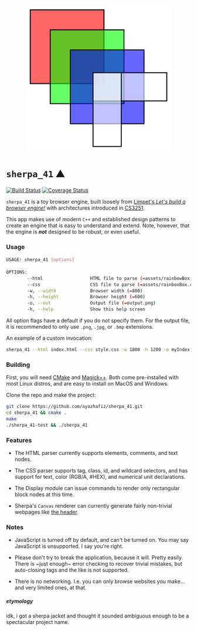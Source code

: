 <h3 name="sherpa-header" id="sherpa-header" align="center">
  <br>
	<img width="400" src="./examples/test-output.png" alt="sherpa_41 test webpage">
</h3>

# `sherpa_41` :mountain:

[![Build Status](https://travis-ci.com/ayazhafiz/sherpa_41.svg?branch=master)](https://travis-ci.com/ayazhafiz/sherpa_41)
[![Coverage Status](https://coveralls.io/repos/github/ayazhafiz/sherpa_41/badge.svg?branch=master)](https://coveralls.io/github/ayazhafiz/sherpa_41?branch=master)

`sherpa_41` is a toy browser engine, built loosely from [Limpet's _Let's build a browser engine!_](https://limpet.net/mbrubeck/2014/08/08/toy-layout-engine-1.html)
with architectures introduced in [CS3251](https://vuse-cs3251.github.io).

This app makes use of modern `C++` and established design patterns to create
an engine that is easy to understand and extend. Note, however, that the
engine is ___not___ designed to be robust, or even useful.

### Usage

```bash
USAGE: sherpa_41 [options]

OPTIONS:
        --html                  HTML file to parse (=assets/rainbowBox.html)
        --css                   CSS file to parse (=assets/rainboxBox.css)
        -w, --width             Browser width (=800)
        -h, --height            Browser height (=600)
        -o, --out               Output file (=output.png)
        -h, --help              Show this help screen
```

All option flags have a default if you do not specify them. For the output file,
it is recommended to only use `.png`, `.jpg`, or `.bmp` extensions.

An example of a custom invocation:

```bash
sherpa_41 --html index.html --css style.css -w 1800 -h 1200 -o myIndex.jpg
```

### Building

First, you will need [CMake](https://cmake.org) and [Magick++](https://imagemagick.org/Magick++/).
Both come pre-installed with most Linux distros, and are easy to install on MacOS and Windows.

Clone the repo and make the project:

```bash
git clone https://github.com/ayazhafiz/sherpa_41.git
cd sherpa_41 && cmake .
make
./sherpa_41-test && ./sherpa_41
```

### Features

- The HTML parser currently supports elements, comments, and text nodes.

- The CSS parser supports tag, class, id, and wildcard selectors, and has support for text, color (RGB/A, #HEX), and numerical unit declarations.

- The Display module can issue commands to render only rectangular block nodes at this time.

- Sherpa's `Canvas` renderer can currently generate fairly non-trivial webpages like [the header](#sherpa-header).

### Notes

- JavaScript is turned off by default, and can't be turned on. You may say JavaScript is unsupported. I say you're right.

- Please don't try to break the application, because it will. Pretty easily. There is \~just enough\~ error checking to recover trivial mistakes, but auto-closing tags and the like is not supported.

- There is no networking. I.e. you can only browse websites you make... and very limited ones, at that.

##### etymology

idk, i got a sherpa jacket and thought it sounded ambiguous enough to be a spectacular project name.
